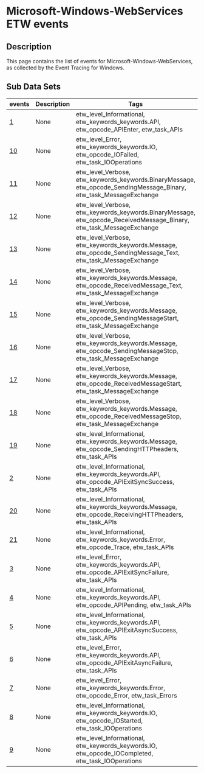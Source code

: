 # Microsoft-Windows-WebServices ETW events

## Description
This page contains the list of events for Microsoft-Windows-WebServices, as collected by the Event Tracing for Windows.

## Sub Data Sets
|events|Description|Tags|
|---|---|---|
|[1](events/event-1.md)|None|etw_level_Informational, etw_keywords_keywords.API, etw_opcode_APIEnter, etw_task_APIs|
|[10](events/event-10.md)|None|etw_level_Error, etw_keywords_keywords.IO, etw_opcode_IOFailed, etw_task_IOOperations|
|[11](events/event-11.md)|None|etw_level_Verbose, etw_keywords_keywords.BinaryMessage, etw_opcode_SendingMessage_Binary, etw_task_MessageExchange|
|[12](events/event-12.md)|None|etw_level_Verbose, etw_keywords_keywords.BinaryMessage, etw_opcode_ReceivedMessage_Binary, etw_task_MessageExchange|
|[13](events/event-13.md)|None|etw_level_Verbose, etw_keywords_keywords.Message, etw_opcode_SendingMessage_Text, etw_task_MessageExchange|
|[14](events/event-14.md)|None|etw_level_Verbose, etw_keywords_keywords.Message, etw_opcode_ReceivedMessage_Text, etw_task_MessageExchange|
|[15](events/event-15.md)|None|etw_level_Verbose, etw_keywords_keywords.Message, etw_opcode_SendingMessageStart, etw_task_MessageExchange|
|[16](events/event-16.md)|None|etw_level_Verbose, etw_keywords_keywords.Message, etw_opcode_SendingMessageStop, etw_task_MessageExchange|
|[17](events/event-17.md)|None|etw_level_Verbose, etw_keywords_keywords.Message, etw_opcode_ReceivedMessageStart, etw_task_MessageExchange|
|[18](events/event-18.md)|None|etw_level_Verbose, etw_keywords_keywords.Message, etw_opcode_ReceivedMessageStop, etw_task_MessageExchange|
|[19](events/event-19.md)|None|etw_level_Informational, etw_keywords_keywords.Message, etw_opcode_SendingHTTPheaders, etw_task_APIs|
|[2](events/event-2.md)|None|etw_level_Informational, etw_keywords_keywords.API, etw_opcode_APIExitSyncSuccess, etw_task_APIs|
|[20](events/event-20.md)|None|etw_level_Informational, etw_keywords_keywords.Message, etw_opcode_ReceivingHTTPheaders, etw_task_APIs|
|[21](events/event-21.md)|None|etw_level_Informational, etw_keywords_keywords.Error, etw_opcode_Trace, etw_task_APIs|
|[3](events/event-3.md)|None|etw_level_Error, etw_keywords_keywords.API, etw_opcode_APIExitSyncFailure, etw_task_APIs|
|[4](events/event-4.md)|None|etw_level_Informational, etw_keywords_keywords.API, etw_opcode_APIPending, etw_task_APIs|
|[5](events/event-5.md)|None|etw_level_Informational, etw_keywords_keywords.API, etw_opcode_APIExitAsyncSuccess, etw_task_APIs|
|[6](events/event-6.md)|None|etw_level_Error, etw_keywords_keywords.API, etw_opcode_APIExitAsyncFailure, etw_task_APIs|
|[7](events/event-7.md)|None|etw_level_Error, etw_keywords_keywords.Error, etw_opcode_Error, etw_task_Errors|
|[8](events/event-8.md)|None|etw_level_Informational, etw_keywords_keywords.IO, etw_opcode_IOStarted, etw_task_IOOperations|
|[9](events/event-9.md)|None|etw_level_Informational, etw_keywords_keywords.IO, etw_opcode_IOCompleted, etw_task_IOOperations|
